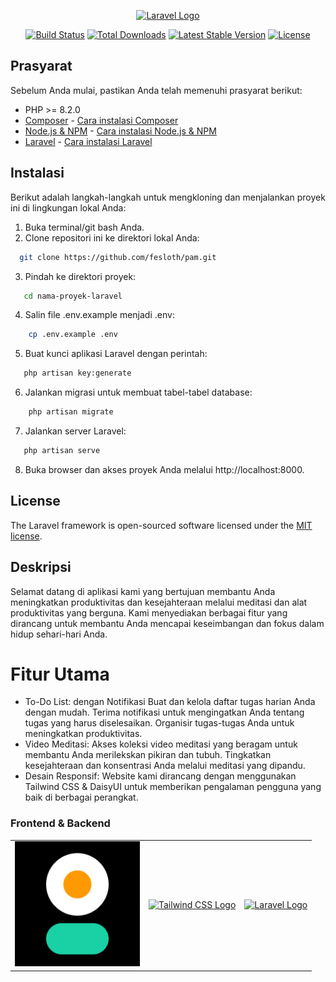 <p align="center"><a href="https://laravel.com" target="_blank"><img src="https://raw.githubusercontent.com/laravel/art/master/logo-lockup/5%20SVG/2%20CMYK/1%20Full%20Color/laravel-logolockup-cmyk-red.svg" width="400" alt="Laravel Logo"></a></p>

<p align="center">
<a href="https://github.com/laravel/framework/actions"><img src="https://github.com/laravel/framework/workflows/tests/badge.svg" alt="Build Status"></a>
<a href="https://packagist.org/packages/laravel/framework"><img src="https://img.shields.io/packagist/dt/laravel/framework" alt="Total Downloads"></a>
<a href="https://packagist.org/packages/laravel/framework"><img src="https://img.shields.io/packagist/v/laravel/framework" alt="Latest Stable Version"></a>
<a href="https://packagist.org/packages/laravel/framework"><img src="https://img.shields.io/packagist/l/laravel/framework" alt="License"></a>
</p>

## Prasyarat

Sebelum Anda mulai, pastikan Anda telah memenuhi prasyarat berikut:

- PHP >= 8.2.0
- [Composer](https://getcomposer.org) - [Cara instalasi Composer](https://getcomposer.org/doc/00-intro.md#installation-linux-unix-macos)
- [Node.js & NPM](https://nodejs.org) - [Cara instalasi Node.js & NPM](https://nodejs.org/en/download/)
- [Laravel](https://laravel.com) - [Cara instalasi Laravel](https://laravel.com/docs/8.x/installation)

## Instalasi

Berikut adalah langkah-langkah untuk mengkloning dan menjalankan proyek ini di lingkungan lokal Anda:

1. Buka terminal/git bash Anda.
2. Clone repositori ini ke direktori lokal Anda:
 ```bash
   git clone https://github.com/fesloth/pam.git
```
3. Pindah ke direktori proyek:
```bash
   cd nama-proyek-laravel
```
4. Salin file .env.example menjadi .env:
```bash
    cp .env.example .env
```
5. Buat kunci aplikasi Laravel dengan perintah:
```bash
   php artisan key:generate
```
6. Jalankan migrasi untuk membuat tabel-tabel database:
```bash
    php artisan migrate
```
7. Jalankan server Laravel:
```bash
   php artisan serve
```
8. Buka browser dan akses proyek Anda melalui http://localhost:8000.
## License

The Laravel framework is open-sourced software licensed under the [MIT license](https://opensource.org/licenses/MIT).

## Deskripsi

Selamat datang di aplikasi kami yang bertujuan membantu Anda meningkatkan produktivitas dan kesejahteraan melalui meditasi dan alat produktivitas yang berguna. Kami menyediakan berbagai fitur yang dirancang untuk membantu Anda mencapai keseimbangan dan fokus dalam hidup sehari-hari Anda.

# Fitur Utama
- To-Do List:
dengan Notifikasi
Buat dan kelola daftar tugas harian Anda dengan mudah.
Terima notifikasi untuk mengingatkan Anda tentang tugas yang harus diselesaikan.
Organisir tugas-tugas Anda untuk meningkatkan produktivitas.
- Video Meditasi:
Akses koleksi video meditasi yang beragam untuk membantu Anda merilekskan pikiran dan tubuh.
Tingkatkan kesejahteraan dan konsentrasi Anda melalui meditasi yang dipandu.
- Desain Responsif:
Website kami dirancang dengan menggunakan Tailwind CSS & DaisyUI untuk memberikan pengalaman pengguna yang baik di berbagai perangkat.

### Frontend & Backend
<table>
  <tr>
    <td align="center">
      <a href="https://daisyui.com/">
        <img src="daisyUI-logo.png" alt="DaisyUI Logo" width="200">
      </a>
    </td>
    <td align="center">
      <a href="https://tailwindcss.com/docs">
        <img src="https://avatars.githubusercontent.com/u/30317862?s=200&v=4" alt="Tailwind CSS Logo" width="200">
      </a>
    </td>
    <td align="center">
      <a href="https://laravel.com/docs">
        <img src="https://raw.githubusercontent.com/laravel/art/master/logo-lockup/5%20SVG/2%20CMYK/1%20Full%20Color/laravel-logolockup-cmyk-red.svg" alt="Laravel Logo" width="200">
      </a>
    </td>
  </tr>
</table>

